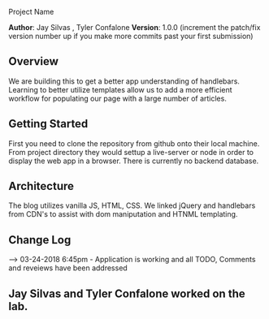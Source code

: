  Project Name

**Author**: Jay Silvas , Tyler Confalone
**Version**: 1.0.0 (increment the patch/fix version number up if you make more commits past your first submission)

## Overview
<!-- Provide a high level overview of what this application is and why you are building it, beyond the fact that it's an assignment for a Code Fellows 301 class. (i.e. What's your problem domain?) -->
We are building this to get a better app understanding of handlebars.  Learning to better utilize templates allow us to add a more efficient workflow for populating our page with a large number of articles.  

## Getting Started
<!-- What are the steps that a user must take in order to build this app on their own machine and get it running? -->
First you need to clone the repository from github onto their local machine.  From project directory they would settup a live-server or node in order to display the web app in a browser.  There is currently no backend database.

## Architecture
<!-- Provide a detailed description of the application design. What technologies (languages, libraries, etc) you're using, and any other relevant design information. -->
The blog utilizes vanilla JS, HTML, CSS.  We linked jQuery and handlebars from CDN's to assist with dom maniputation and HTNML templating.

## Change Log
<!-- Use this area to document the iterative changes made to your application as each feature is successfully implemented. Use time stamps. Here's an examples:

03-24-2018 6:45pm - Application is working and all TODO, Comments and reveiews have been addressed 

## Credits and Collaborations
<!-- Give credit (and a link) to other people or resources that helped you build this application. -->
--> 
03-24-2018 6:45pm - Application is working and all TODO, Comments and reveiews have been addressed 

## Jay Silvas and Tyler Confalone worked on the lab.  